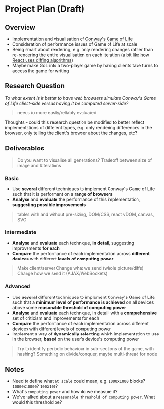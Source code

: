 # Project Plan (Draft)

## Overview
- Implementation and visualisation of [Conway's Game of Life](https://en.wikipedia.org/wiki/Conway%27s_Game_of_Life)
- Consideration of performance issues of Game of Life at scale
- Being smart about rendering, e.g. only rendering changes rather than re-rendering the entire visualisation on each iteration (a bit like [how React uses diffing algorithms](https://reactjs.org/docs/reconciliation.html))
- Maybe make GoL into a two-player game by having clients take turns to access the game for writing

## Research Question
_To what extent is it better to have web browsers simulate Conway's Game of Life client-side versus having it be computed server-side?_
 > needs to more easily/reliably evaluated
 
 
Thoughts – could this research question be modified to better reflect implementations of different types, e.g. only rendering differences in the browser, only telling the client's browser about the changes, etc?

## Deliverables

> Do you want to visualise all generations? Tradeoff between size of image and #iterations


### Basic

- Use **several** different techniques to implement Conway's Game of Life such that it is performant on a **range of browsers** 
- **Analyse** and **evaluate** the performance of this implementation, **suggesting possible improvements**

> tables with and without pre-sizing, DOM/CSS, react vDOM, canvas, SVG


### Intermediate

- **Analyse** and **evaluate** each technique, **in detail**, suggesting improvements **for each**
- **Compare** the performance of each implementation across **different devices** with different **levels of computing power**

> Make client/server
> Change what we send (whole picture/diffs)
> Change how we send it (AJAX/WebSockets)

### Advanced
- Use **several** different techniques to implement Conway's Game of Life such that a **minimum level of performance is achieved** on all devices above some **reasonable threshold of computing power**
- **Analyse** and **evaluate** each technique, in detail, with a **comprehensive** set of criticism and improvements for each
- **Compare** the performance of each implementation across different devices with different levels of computing power
- Implement a way of **dynamically selecting** which implementation to use in the browser, **based** on the user's device's computing power

> Try to identify periodic behaviour in sub-sections of the game, with hashing?
> Something on divide/conquer, maybe multi-thread for node


## Notes
- Need to define what `at scale` could mean, e.g. `1000`x`1000` blocks? `10000`x`10000`? `100`x`100`?
- What's `computing power` and how do we measure it?
- We've talked about a `reasonable threshold of computing power`. What would this threshold be?

